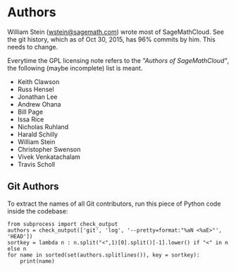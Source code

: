 # Authors

William Stein ([wstein@sagemath.com](mailto:wstein@sagemath.com)) wrote most of SageMathCloud.  See the git history, which as of Oct 30, 2015, has 96% commits by him.  This needs to change.

Everytime the GPL licensing note refers to the _"Authors of SageMathCloud"_, the following  (maybe incomplete) list is meant.

* Keith Clawson
* Russ Hensel
* Jonathan Lee
* Andrew Ohana
* Bill Page
* Issa Rice
* Nicholas Ruhland
* Harald Schilly
* William Stein
* Christopher Swenson
* Vivek Venkatachalam
* Travis Scholl


## Git Authors

To extract the names of all Git contributors,
run this piece of Python code inside the codebase:

    from subprocess import check_output
    authors = check_output(['git', 'log', '--pretty=format:"%aN <%aE>"', 'HEAD'])
    sortkey = lambda n : n.split("<",1)[0].split()[-1].lower() if "<" in n else n
    for name in sorted(set(authors.splitlines()), key = sortkey):
        print(name)